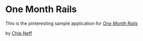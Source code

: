 
# One Month Rails

This is the pinteresting sample application for 
[*One Month Rails*](http://onemonthrails.com)

by [Chip Neff](http://chipneff.com)